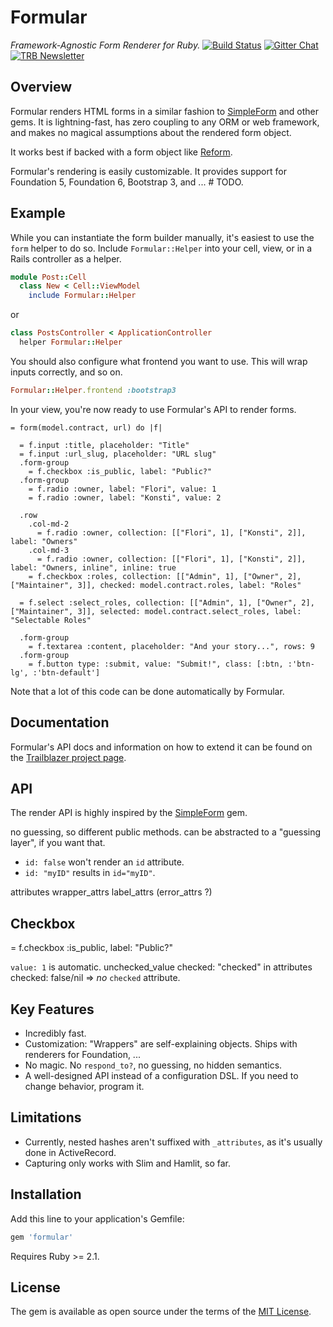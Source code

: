 # Formular

_Framework-Agnostic Form Renderer for Ruby._
[![Build Status](https://travis-ci.org/trailblazer/formular.svg?branch=master)](https://travis-ci.org/trailblazer/formular)
[![Gitter Chat](https://badges.gitter.im/trailblazer/chat.svg)](https://gitter.im/trailblazer/chat)
[![TRB Newsletter](https://img.shields.io/badge/TRB-newsletter-lightgrey.svg)](http://trailblazer.to/newsletter/)


## Overview

Formular renders HTML forms in a similar fashion to [SimpleForm](https://github.com/plataformatec/simple_form) and other gems. It is lightning-fast, has zero coupling to any ORM or web framework, and makes no magical assumptions about the rendered form object.

It works best if backed with a form object like [Reform](https://github.com/trailblazer/reform).

Formular's rendering is easily customizable. It provides support for Foundation 5, Foundation 6, Bootstrap 3, and ... # TODO.

## Example

While you can instantiate the form builder manually, it's easiest to use the `form` helper to do so. Include `Formular::Helper` into your cell, view, or in a Rails controller as a helper.

```ruby
module Post::Cell
  class New < Cell::ViewModel
    include Formular::Helper
```

or

```ruby
class PostsController < ApplicationController
  helper Formular::Helper
```

You should also configure what frontend you want to use. This will wrap inputs correctly, and so on.

```ruby
Formular::Helper.frontend :bootstrap3
```

In your view, you're now ready to use Formular's API to render forms.

```slim
= form(model.contract, url) do |f|

  = f.input :title, placeholder: "Title"
  = f.input :url_slug, placeholder: "URL slug"
  .form-group
    = f.checkbox :is_public, label: "Public?"
  .form-group
    = f.radio :owner, label: "Flori", value: 1
    = f.radio :owner, label: "Konsti", value: 2

  .row
    .col-md-2
      = f.radio :owner, collection: [["Flori", 1], ["Konsti", 2]], label: "Owners"
    .col-md-3
      = f.radio :owner, collection: [["Flori", 1], ["Konsti", 2]], label: "Owners, inline", inline: true
    = f.checkbox :roles, collection: [["Admin", 1], ["Owner", 2], ["Maintainer", 3]], checked: model.contract.roles, label: "Roles"

  = f.select :select_roles, collection: [["Admin", 1], ["Owner", 2], ["Maintainer", 3]], selected: model.contract.select_roles, label: "Selectable Roles"

  .form-group
    = f.textarea :content, placeholder: "And your story...", rows: 9
  .form-group
    = f.button type: :submit, value: "Submit!", class: [:btn, :'btn-lg', :'btn-default']
```

Note that a lot of this code can be done automatically by Formular.

## Documentation

Formular's API docs and information on how to extend it can be found on the [Trailblazer project page](http://trailblazer.to/gems/formular).

## API

The render API is highly inspired by the [SimpleForm](https://github.com/plataformatec/simple_form) gem.

no guessing, so different public methods. can be abstracted to a "guessing layer", if you want that.

* `id: false` won't render an `id` attribute.
* `id: "myID"` results in `id="myID"`.

attributes
wrapper_attrs
label_attrs
(error_attrs ?)

## Checkbox

= f.checkbox :is_public, label: "Public?"

`value: 1` is automatic.
unchecked_value
checked: "checked" in attributes
checked: false/nil => *no* `checked` attribute.


## Key Features

* Incredibly fast.
* Customization: "Wrappers" are self-explaining objects. Ships with renderers for Foundation, ...
* No magic. No `respond_to?`, no guessing, no hidden semantics.
* A well-designed API instead of a configuration DSL. If you need to change behavior, program it.

## Limitations

* Currently, nested hashes aren't suffixed with `_attributes`, as it's usually done in ActiveRecord.
* Capturing only works with Slim and Hamlit, so far.

## Installation

Add this line to your application's Gemfile:

```ruby
gem 'formular'
```

Requires Ruby >= 2.1.



## License

The gem is available as open source under the terms of the [MIT License](http://opensource.org/licenses/MIT).

